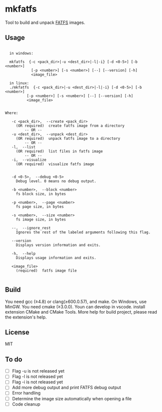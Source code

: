 # mkfatfs
Tool to build and unpack [FATFS](https://github.com/jkearins/ESP32_mkfatfs) images.


## Usage

```

  in windows:

  mkfatfs  {-c <pack_dir>|-u <dest_dir>|-l|-i} [-d <0-5>] [-b <number>]
            [-p <number>] [-s <number>] [--] [--version] [-h]
            <image_file>

  in linux:
  ./mkfatfs  {-c <pack_dir>|-u <dest_dir>|-l|-i} [-d <0-5>] [-b <number>]
          [-p <number>] [-s <number>] [--] [--version] [-h]
          <image_file>


Where: 

   -c <pack_dir>,  --create <pack_dir>
     (OR required)  create fatfs image from a directory
         -- OR --
   -u <dest_dir>,  --unpack <dest_dir>
     (OR required)  unpack fatfs image to a directory
         -- OR --
   -l,  --list
     (OR required)  list files in fatfs image
         -- OR --
   -i,  --visualize
     (OR required)  visualize fatfs image


   -d <0-5>,  --debug <0-5>
     Debug level. 0 means no debug output.

   -b <number>,  --block <number>
     fs block size, in bytes

   -p <number>,  --page <number>
     fs page size, in bytes

   -s <number>,  --size <number>
     fs image size, in bytes

   --,  --ignore_rest
     Ignores the rest of the labeled arguments following this flag.

   --version
     Displays version information and exits.

   -h,  --help
     Displays usage information and exits.

   <image_file>
     (required)  fatfs image file


```
## Build

You need gcc (≥4.8) or clang(≥600.0.57), and make. On Windows, use MinGW.
You need cmake (≥3.0.0).
Youn can develop in vscode. install extension CMake and CMake Tools.
More help for build project, please read the extension's help.

## License

MIT

## To do

- [ ] Flag -u is not released yet
- [ ] Flag -l is not released yet
- [ ] Flag -i is not released yet
- [ ] Add more debug output and print FATFS debug output
- [ ] Error handling
- [ ] Determine the image size automatically when opening a file
- [ ] Code cleanup
